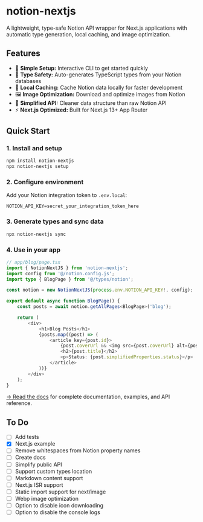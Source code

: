 # notion-nextjs

A lightweight, type-safe Notion API wrapper for Next.js applications with automatic type generation, local caching, and image optimization.

## Features

- 🚀 **Simple Setup:** Interactive CLI to get started quickly
- 📘 **Type Safety:** Auto-generates TypeScript types from your Notion databases
- 💾 **Local Caching:** Cache Notion data locally for faster development
- 🖼️ **Image Optimization:** Download and optimize images from Notion
- 🎯 **Simplified API:** Cleaner data structure than raw Notion API
- ⚡ **Next.js Optimized:** Built for Next.js 13+ App Router

## Quick Start

### 1. Install and setup

```bash
npm install notion-nextjs
npx notion-nextjs setup
```

### 2. Configure environment

Add your Notion integration token to `.env.local`:

```env
NOTION_API_KEY=secret_your_integration_token_here
```

### 3. Generate types and sync data

```bash
npx notion-nextjs sync
```

### 4. Use in your app

```typescript
// app/blog/page.tsx
import { NotionNextJS } from 'notion-nextjs';
import config from '@/notion.config.js';
import type { BlogPage } from '@/types/notion';

const notion = new NotionNextJS(process.env.NOTION_API_KEY!, config);

export default async function BlogPage() {
	const posts = await notion.getAllPages<BlogPage>('blog');

	return (
		<div>
			<h1>Blog Posts</h1>
			{posts.map((post) => (
				<article key={post.id}>
					{post.coverUrl && <img src={post.coverUrl} alt={post.title || ''} />}
					<h2>{post.title}</h2>
					<p>Status: {post.simplifiedProperties.status}</p>
				</article>
			))}
		</div>
	);
}
```

[ → Read the docs](https://docs.notion-nextjs.com) for complete documentation, examples, and API reference.

## To Do

- [ ] Add tests
- [x] Next.js example
- [ ] Remove whitespaces from Notion property names
- [ ] Create docs
- [ ] Simplify public API
- [ ] Support custom types location
- [ ] Markdown content support
- [ ] Next.js ISR support
- [ ] Static import support for next/image
- [ ] Webp image optimization
- [ ] Option to disable icon downloading
- [ ] Option to disable the console logs
